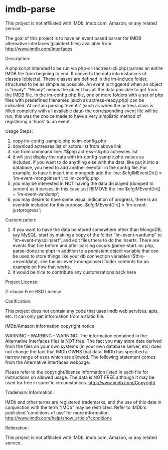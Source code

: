 imdb-parse
==========

This project is not affiliated with IMDb, imdb.com, Amazon, or any related service.


The goal of this project is to have an event based parser for IMDB alternative interfaces (plaintext files) available from
http://www.imdb.com/interfaces

Description:

A php script intended to be run via php-cli (actress-cli.php) parses an entire IMDB file from begining to end. It converts the data into instances of classes (objects). These classes are defined in the im-include folder, structured to be as simple as possible. An event is triggered when an object is "ready". "Ready" means the object has all the data possible to get from the IMDB file. In the im-config.php file, one or more folders with a set of php files with predefined filenames (such as actress-ready.php) can be indicated. At certain parsing 'events' (such as when the actress class is filled completly with all available data) the corresponding event file will be run; this was the choice made to have a very simplistic method of registering a 'hook' to an event.

Usage Steps:

1. copy im-config-sample.php to im-config.php
2. download actresses.list or actors.list from above link
3. run from command line: #$php actress-cli.php actresses.list 
4. it will just display the data with im-config-sample.php values as included.
if you want to do anything else with the data, like put it into a database, you need to add another eventdir in the config file. For example, to have it insert into mongodb add the line:
	$cfgIMEventDir[] = 'im-event-mongoinsert';
to im-config.php
5. you may be interested in NOT having the data displayed (dumped to screen) as it parses, in this case just REMOVE the line
	$cfgIMEventDir[] = 'im-event-vardump';
6. you may desire to have some visual indication of progress, there is an eventdir included for this purpose.
	$cfgIMEventDir[] = 'im-event-justprogress';  

Customization:

1. if you want to have the data be stored somewhere other than MongoDB, say MySQL, start by making a copy of the folder "im-event-vardump" to "im-event-mysqlinsert", and edit files there to do the inserts. There are events that fire before and after parsing occurs (parse-start.inc.php, parse-done.inc.php) in addition to a persistent object variable that can be used to store things like your db connection variables ($this->eventdata). see the im-event-mongoinsert folder contents for an example on how that works.
2. it would be nice to contribute any customizations back here

Project License:

2-clause Free BSD License

Clarification:

This project does not contain any code that uses imdb web services, apis, etc. It can only get information from a static file.


IMDb/Amazon information copyright notice:

WARNING - WARNING - WARNING: The information contained in the Alternative Interfaces files is NOT free. The fact you may store data derived from the files on your own systems (in your own database server, etc) does not change the fact that IMDb OWNS that data. IMDb has specified a narrow range of uses which are allowed. The following statement comes from the Alternative Interfaces webpage:

Please refer to the copyright/license information listed in each file for instructions on allowed usage. The data is NOT FREE although it may be used for free in specific circumstances.
http://www.imdb.com/Copyright


Trademark Information:

IMDb and other terms are registered trademarks, and the use of this data in conjunction with the term "IMDb" may be restricted. Refer to IMDb's published 'conditions of use' for more information. http://www.imdb.com/help/show_article?conditions 

Reiteration: 

This project is not affiliated with IMDb, imdb.com, Amazon, or any related service.


